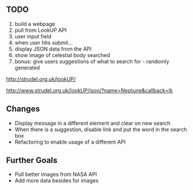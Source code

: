 ## TODO

1. build a webpage
2. pull from LookUP API
3. user input field
4. when user hits submit...
5. display JSON data from the API
6. show image of celestial body searched
7. bonus: give users suggestions of what to search for - randomly generated

http://strudel.org.uk/lookUP/

http://www.strudel.org.uk/lookUP/json/?name=Neptune&callback=lk

## Changes

- Display message in a different element and clear on new search
- When there is a suggestion, disable link and put the word in the search box
- Refactoring to enable usage of a different API

## Further Goals

- Pull better images from NASA API
- Add more data besides for images
